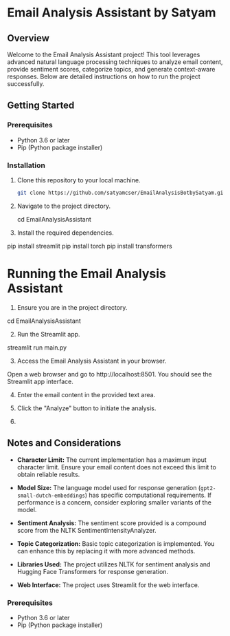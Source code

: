 # Email Analysis Assistant by Satyam

## Overview

Welcome to the Email Analysis Assistant project! This tool leverages advanced natural language processing techniques to analyze email content, provide sentiment scores, categorize topics, and generate context-aware responses. Below are detailed instructions on how to run the project successfully.

## Getting Started

### Prerequisites

- Python 3.6 or later
- Pip (Python package installer)

### Installation

1. Clone this repository to your local machine.

   ```bash
   git clone https://github.com/satyamcser/EmailAnalysisBotbySatyam.git

2. Navigate to the project directory.

   cd EmailAnalysisAssistant

3. Install the required dependencies.

pip install streamlit
pip install torch
pip install transformers

# Running the Email Analysis Assistant

1. Ensure you are in the project directory.

cd EmailAnalysisAssistant

2. Run the Streamlit app.

streamlit run main.py

3. Access the Email Analysis Assistant in your browser.

Open a web browser and go to http://localhost:8501. You should see the Streamlit app interface.

4. Enter the email content in the provided text area.

5. Click the "Analyze" button to initiate the analysis.
6. 

## Notes and Considerations

- **Character Limit:** The current implementation has a maximum input character limit. Ensure your email content does not exceed this limit to obtain reliable results.

- **Model Size:** The language model used for response generation (`gpt2-small-dutch-embeddings`) has specific computational requirements. If performance is a concern, consider exploring smaller variants of the model.

- **Sentiment Analysis:** The sentiment score provided is a compound score from the NLTK SentimentIntensityAnalyzer.

- **Topic Categorization:** Basic topic categorization is implemented. You can enhance this by replacing it with more advanced methods.

- **Libraries Used:** The project utilizes NLTK for sentiment analysis and Hugging Face Transformers for response generation.

- **Web Interface:** The project uses Streamlit for the web interface.

### Prerequisites

- Python 3.6 or later
- Pip (Python package installer)
